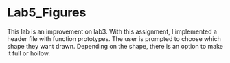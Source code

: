 # Lab5_Figures
This lab is an improvement on lab3. With this assignment, I implemented a header file with function prototypes. The user is prompted to choose which shape they want drawn. Depending on the shape, there is an option to make it full or hollow. 

